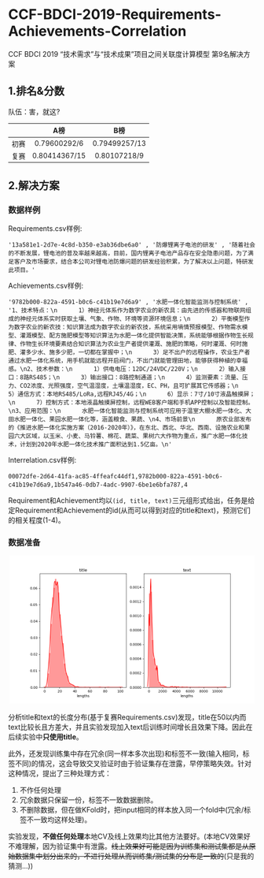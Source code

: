 # CCF-BDCI-2019-Requirements-Achievements-Correlation
CCF BDCI 2019 “技术需求”与“技术成果”项目之间关联度计算模型 第9名解决方案


## 1.排名&分数
队伍：害，就这?

|           | A榜         | B榜   |
| ------------- |:-------------:| :-----:|
| 初赛      | 0.79600292/6 | 0.79499257/13 |
| 复赛       | 0.80414367/15 |   0.80107218/9 |

## 2.解决方案
### 数据样例
Requirements.csv样例:

``'13a581e1-2d7e-4c8d-b350-e3ab36dbe6a0' , '防爆锂离子电池的研发' , '随着社会的不断发展，锂电池的普及率越来越高，目前，国内锂离子电池产品存在安全隐患问题，为了满足客户及市场要求，结合本公司对锂电池防爆问题的研发经验积累，为了解决以上问题，特研发此项目。'``

Achievements.csv样例:

``'9782b000-822a-4591-b0c6-c41b19e7d6a9' , '水肥一体化智能监测与控制系统' , '1、技术特点：\n      1）神经元体系作为数字农业的新农具：由先进的传感器和物联网组成的神经元体系实时获取土壤、气象、作物、环境等资源环境信息；\n      2）平衡模型作为数字农业的新农技：知识算法成为数字农业的新农技，系统采用墒情预报模型、作物需水模型、灌溉模型、配方施肥模型等知识算法为水肥一体化提供智能决策，系统能够根据作物生长规律、作物生长环境要素结合知识算法为农业生产者提供灌溉、施肥的策略，何时灌溉、何时施肥、灌多少水、施多少肥，一切都在掌握中；\n      3）足不出户的远程操作，农业生产者通过水肥一体化系统，用手机就能远程开启阀门，不出门就能管理田地，能够获得种植的幸福感。\n2、技术参数：\n      1）供电电压：12DC/24VDC/220V；\n      2）输入接口：8路RS485；\n      3）输出接口：8路控制通道；\n      4）监测要素：流量、压力、CO2浓度、光照强度，空气温湿度，土壤温湿度，EC、PH，且可扩展其它传感器；\n      5）通信方式：本地RS485/LoRa,远程RJ45/4G；\n      6）显示：7寸/10寸液晶触摸屏；\n      7）控制方式：本地液晶触摸屏控制，远程WEB客户端和手机APP控制以及智能控制。\n3、应用范围：\n      水肥一体化智能监测与控制系统可应用于温室大棚水肥一体化、大田水肥一体化、果园水肥一体化等，涵盖粮食、果蔬、\n4、市场前景\n      原农业部发布的《推进水肥一体化实施方案（2016-2020年）》，在东北、西北、华北、西南、设施农业和果园六大区域，以玉米、小麦、马铃薯、棉花、蔬菜、果树六大作物为重点，推广水肥一体化技术，计划到2020年水肥一体化技术推广面积达到1.5亿亩。\n'``

Interrelation.csv样例:

``00072dfe-2d64-41fa-ac85-4ffeafc44df1,9782b000-822a-4591-b0c6-c41b19e7d6a9,1b547a46-0db7-4adc-9907-6be1e6bfa787,4``

Requirement和Achievement均以`(id, title, text)`三元组形式给出，任务是给定Requirement和Achievement的id(从而可以得到对应的title和text)，预测它们的相关程度(1-4)。

### 数据准备

<p align="center"><img src="imgs/dist.png" width="500"></p>

分析title和text的长度分布(基于复赛Requirements.csv)发现，title在50以内而text比较长且方差大，并且实验发现加入text后训练时间增长且效果下降。因此在后续实验中**只使用title**。

此外，还发现训练集中存在冗余(同一样本多次出现)和标签不一致(输入相同，标签不同)的情况，这会导致交叉验证时由于验证集存在泄露，早停策略失效。针对这种情况，提出了三种处理方式：

1. 不作任何处理
2. 冗余数据只保留一份，标签不一致数据删除。
3. 不删除数据，但在做KFold时，把input相同的样本放入同一个fold中(冗余/标签不一致均这样处理)。

实验发现，**不做任何处理**本地CV及线上效果均比其他方法要好。(本地CV效果好不难理解，因为验证集中有泄露。<del>线上效果好可能是因为训练集和测试集都是从原始数据集中划分出来的，不进行处理从而训练集/测试集的分布是一致的</del>(只是我的猜测...))

